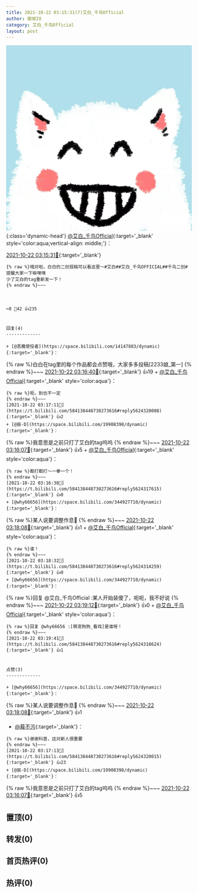```yaml
---
title: 2021-10-22 03:15:31(7)艾白_千鸟Official
author: 御坂IO
category: 艾白_千鸟Official
layout: post
---
```


![img](/images/9ae8b9445fd0665cc014d9080156a45271be73c6.jpg){:class='dynamic-head'}
[@艾白_千鸟Official](https://space.bilibili.com/334537711/dynamic){:target='_blank' style='color:aqua;vertical-align: middle;'}：

[2021-10-22 03:15:31🔗](https://t.bilibili.com/584138448730273616){:target='_blank'}

~~~
{% raw %}哦对啦，白白的二创投稿可以看这里～#艾白##艾白_千鸟OFFICIAL##千鸟二创#
提醒大家一下嘛嘿嘿
少了艾白的tag重新发一下！
{% endraw %}~~~



↪️0 💬42 👍235


回复(4)
-------------

+ [@恶魔使役者](https://space.bilibili.com/14147883/dynamic){:target='_blank'}：
~~~
{% raw %}白白在tag里的每个作品都会点赞哦，大家多多投稿[2233娘_第一]
{% endraw %}~~~
[2021-10-22 03:16:40🔗](https://t.bilibili.com/584138448730273616#reply5624309848){:target='_blank'} 👍19
    + [@艾白_千鸟Official](https://space.bilibili.com/334537711/dynamic){:target='_blank' style='color:aqua'}：
~~~
{% raw %}呃，到也不一定
{% endraw %}~~~
[2021-10-22 03:17:11🔗](https://t.bilibili.com/584138448730273616#reply5624320008){:target='_blank'} 👍2
+ [@辰-D](https://space.bilibili.com/19908398/dynamic){:target='_blank'}：
~~~
{% raw %}我意思是之前只打了艾白的tag呜呜
{% endraw %}~~~
[2021-10-22 03:16:07🔗](https://t.bilibili.com/584138448730273616#reply5624313514){:target='_blank'} 👍5
    + [@艾白_千鸟Official](https://space.bilibili.com/334537711/dynamic){:target='_blank' style='color:aqua'}：
~~~
{% raw %}都打都打～一拳一个！
{% endraw %}~~~
[2021-10-22 03:16:38🔗](https://t.bilibili.com/584138448730273616#reply5624317615){:target='_blank'} 👍0
+ [@why66656](https://space.bilibili.com/344927710/dynamic){:target='_blank'}：
~~~
{% raw %}某人说要调整作息👀
{% endraw %}~~~
[2021-10-22 03:18:08🔗](https://t.bilibili.com/584138448730273616#reply5624318093){:target='_blank'} 👍1
    + [@艾白_千鸟Official](https://space.bilibili.com/334537711/dynamic){:target='_blank' style='color:aqua'}：
~~~
{% raw %}谁！
{% endraw %}~~~
[2021-10-22 03:18:32🔗](https://t.bilibili.com/584138448730273616#reply5624314259){:target='_blank'} 👍0
+ [@why66656](https://space.bilibili.com/344927710/dynamic){:target='_blank'}：
~~~
{% raw %}回复 @艾白_千鸟Official :某人开始装傻了，呃呃，我不好说
{% endraw %}~~~
[2021-10-22 03:19:12🔗](https://t.bilibili.com/584138448730273616#reply5624318443){:target='_blank'} 👍0
    + [@艾白_千鸟Official](https://space.bilibili.com/334537711/dynamic){:target='_blank' style='color:aqua'}：
~~~
{% raw %}回复 @why66656 :[萌宠狗狗_看戏]是谁呀！
{% endraw %}~~~
[2021-10-22 03:19:41🔗](https://t.bilibili.com/584138448730273616#reply5624318624){:target='_blank'} 👍1


点赞(3)
-------------

+ [@why66656](https://space.bilibili.com/344927710/dynamic){:target='_blank'}：
~~~
{% raw %}某人说要调整作息👀
{% endraw %}~~~
[2021-10-22 03:18:08🔗](https://t.bilibili.com/584138448730273616#reply5624318093){:target='_blank'} 👍1
+ [@莪不污](https://space.bilibili.com/15652183/dynamic){:target='_blank'}：
~~~
{% raw %}谢谢科普，这对新人很重要
{% endraw %}~~~
[2021-10-22 03:17:13🔗](https://t.bilibili.com/584138448730273616#reply5624320015){:target='_blank'} 👍23
+ [@辰-D](https://space.bilibili.com/19908398/dynamic){:target='_blank'}：
~~~
{% raw %}我意思是之前只打了艾白的tag呜呜
{% endraw %}~~~
[2021-10-22 03:16:07🔗](https://t.bilibili.com/584138448730273616#reply5624313514){:target='_blank'} 👍5


置顶(0)
-------------



转发(0)
-------------



首页热评(0)
-------------



热评(0)
-------------



